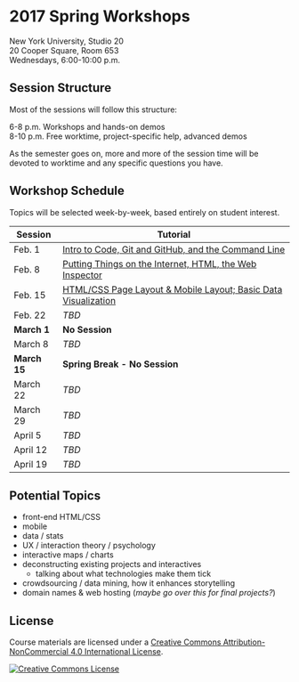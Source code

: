 # 2017 Spring Workshops

New York University, Studio 20  
20 Cooper Square, Room 653  
Wednesdays, 6:00-10:00 p.m.

## Session Structure
Most of the sessions will follow this structure:

6-8 p.m. Workshops and hands-on demos  
8-10 p.m. Free worktime, project-specific help, advanced demos

As the semester goes on, more and more of the session time will be devoted to worktime and any specific questions you have.

## Workshop Schedule
Topics will be selected week-by-week, based entirely on student interest.

| Session | Tutorial |
| ---     | --- |
| Feb. 1       | [Intro to Code, Git and GitHub, and the Command Line](week1.md) |
| Feb. 8       | [Putting Things on the Internet, HTML, the Web Inspector](week2.md) |
| Feb. 15      | [HTML/CSS Page Layout & Mobile Layout; Basic Data Visualization](week3.md) |
| Feb. 22      | _TBD_ |
| **March 1**  | **No Session** |
| March 8      | _TBD_ |
| **March 15** | **Spring Break - No Session** |
| March 22     | _TBD_ |
| March 29     | _TBD_ |
| April 5      | _TBD_ |
| April 12     | _TBD_ |
| April 19     | _TBD_ |

## Potential Topics

- front-end HTML/CSS
- mobile
- data / stats
- UX / interaction theory / psychology
- interactive maps / charts
- deconstructing existing projects and interactives
  - talking about what technologies make them tick
- crowdsourcing / data mining, how it enhances storytelling
- domain names & web hosting (_maybe go over this for final projects?_)


## License
Course materials are licensed under a <a rel="license" href="http://creativecommons.org/licenses/by-nc/4.0/">Creative Commons Attribution-NonCommercial 4.0 International License</a>.

<a rel="license" href="http://creativecommons.org/licenses/by-nc/4.0/"><img alt="Creative Commons License" style="border-width:0" src="https://i.creativecommons.org/l/by-nc/4.0/88x31.png" /></a>
